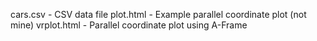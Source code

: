 cars.csv - CSV data file
plot.html - Example parallel coordinate plot (not mine)
vrplot.html - Parallel coordinate plot using A-Frame
